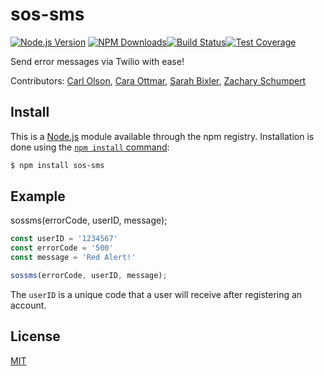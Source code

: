 # sos-sms

[![Node.js Version][node-version-image]][node-version-url]  [![NPM Downloads][downloads-image]][downloads-url][![Build Status][travis-image]][travis-url][![Test Coverage][coveralls-image]][coveralls-url]

Send error messages via Twilio with ease!

Contributors: [Carl Olson](https://github.com/colson10), [Cara Ottmar](https://github.com/cottmar), [Sarah Bixler](https://github.com/sarasaurus), [Zachary Schumpert](https://github.com/buphnezz)

## Install

This is a [Node.js](https://nodejs.org/en/) module available through the npm registry. Installation is done using the [`npm install` command](https://docs.npmjs.com/getting-started/installing-npm-packages-locally):

```bash
$ npm install sos-sms
```

## Example

sossms(errorCode, userID, message);

```js
const userID = '1234567'
const errorCode = '500'
const message = 'Red Alert!'

sossms(errorCode, userID, message);
```

The ```userID``` is a unique code that a user will receive after registering an account. 

## License

[MIT](LICENSE)

[node-version-image]: https://img.shields.io/node/v/http-errors.svg
[node-version-url]: https://nodejs.org/en/download/
[downloads-url]: https://www.npmjs.com/package/sos-sms  
[downloads-image]: https://img.shields.io/npm/dm/sos-sms.svg  
[travis-image]: https://img.shields.io/travis/jshttp/sos-sms.svg
[travis-url]: https://travis-ci.org/jshttp/sos-sms
[coveralls-image]: https://img.shields.io/coveralls/jshttp/sos-sms.svg
[coveralls-url]: https://coveralls.io/r/jshttp/sos-sms
